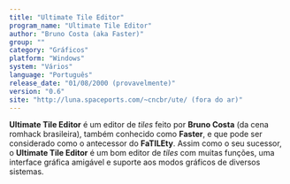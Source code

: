 ```yaml
---
title: "Ultimate Tile Editor"
program_name: "Ultimate Tile Editor"
author: "Bruno Costa (aka Faster)"
group: ""
category: "Gráficos"
platform: "Windows"
system: "Vários"
language: "Português"
release_date: "01/08/2000 (provavelmente)"
version: "0.6"
site: "http://luna.spaceports.com/~cncbr/ute/ (fora do ar)"
---
```

<b>Ultimate Tile Editor</b> é um editor de <i>tiles</i> feito por <b>Bruno Costa</b> (da cena romhack brasileira), também conhecido como <b>Faster</b>, e que pode ser considerado como o antecessor do <b>FaTILEty</b>. Assim como o seu sucessor, o <b>Ultimate Tile Editor</b> é um bom editor de <i>tiles</i> com muitas funções, uma interface gráfica amigável e suporte aos modos gráficos de diversos sistemas.
